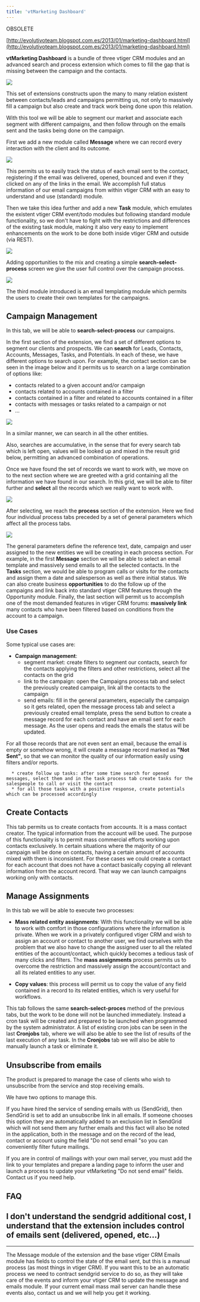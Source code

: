 ```yaml
---
title: 'vtMarketing Dashboard'
---
```


<div class="alert-danger">OBSOLETE</div>

[http://evolutivoteam.blogspot.com.es/2013/01/marketing-dashboard.html](http://evolutivoteam.blogspot.com.es/2013/01/marketing-dashboard.html)

**vtMarketing Dashboard** is a bundle of three vtiger CRM modules and an
advanced search and process extension which comes to fill the gap that
is missing between the campaign and the contacts.

![](emailmarketing.png?width=100%)

This set of extensions constructs upon the many to many relation
existent between contacts/leads and campaigns permitting us, not only to
massively fill a campaign but also create and track work being done upon
this relation.

With this tool we will be able to segment our market and associate each
segment with different campaigns, and then follow through on the emails
sent and the tasks being done on the campaign.

First we add a new module called **Message** where we can record every
interaction with the client and its outcome.

![](outcomes_of_email.png?width=100%)

This permits us to easily track the status of each email sent to the
contact, registering if the email was delivered, opened, bounced and
even if they clicked on any of the links in the email. We accomplish
full status information of our email campaigns from within vtiger CRM
with an easy to understand and use (standard) module.

Then we take this idea further and add a new **Task** module, which
emulates the existent vtiger CRM event/todo modules but following
standard module functionality, so we don't have to fight with the
restrictions and differences of the existing task module, making it also
very easy to implement enhancements on the work to be done both inside
vtiger CRM and outside (via REST).

![](creating_tasks_on_outcomes.png?width=100%)

Adding opportunities to the mix and creating a simple
**search-select-process** screen we give the user full control over the
campaign process.

![](potentials.png?width=100%)

The third module introduced is an email templating module which permits
the users to create their own templates for the campaigns.

Campaign Management
-------------------

In this tab, we will be able to **search-select-process** our campaigns.

In the first section of the extension, we find a set of different
options to segment our clients and prospects. We can **search** for
Leads, Contacts, Accounts, Messages, Tasks, and Potentials. In each of
these, we have different options to search upon. For example, the
contact section can be seen in the image below and it permits us to
search on a large combination of options like:

-   contacts related to a given account and/or campaign
-   contacts related to accounts contained in a filter
-   contacts contained in a filter and related to accounts contained in
    a filter
-   contacts with messages or tasks related to a campaign or not
-   ...

![](vtmkt_searchctos.png?width=100%)

In a similar manner, we can search in all the other entities.

Also, searches are accumulative, in the sense that for every search tab
which is left open, values will be looked up and mixed in the result
grid below, permitting an advanced combination of operations.

Once we have found the set of records we want to work with, we move on
to the next section where we are greeted with a grid containing all the
information we have found in our search. In this grid, we will be able
to filter further and **select** all the records which we really want to
work with.

![](vtmkt_selectctos.png?width=100%)

After selecting, we reach the **process** section of the extension. Here
we find four individual process tabs preceded by a set of general
parameters which affect all the process tabs.

![](vtmkt_processctos.png?width=100%)

The general parameters define the reference text, date, campaign and
user assigned to the new entities we will be creating in each process
section. For example, in the first **Message** section we will be able
to select an email template and massively send emails to all the
selected contacts. In the **Tasks** section, we would be able to program
calls or visits for the contacts and assign them a date and salesperson
as well as there initial status. We can also create business
**opportunities** to do the follow up of the campaigns and link back
into standard vtiger CRM features through the Opportunity module.
Finally, the last section will permit us to accomplish one of the most
demanded features in vtiger CRM forums: **massively link** many contacts
who have been filtered based on conditions from the account to a
campaign.

### Use Cases

Some typical use cases are:

-   **Campaign management**:
    -   segment market: create filters to segment our contacts, search
        for the contacts applying the filters and other restrictions,
        select all the contacts on the grid
    -   link to the campaign: open the Campaigns process tab and select
        the previously created campaign, link all the contacts to the
        campaign
    -   send emails: fill in the general parameters, especially the
        campaign so it gets related, open the message process tab and
        select a previously created email template, press the send
        button to create a message record for each contact and have an
        email sent for each message. As the user opens and reads the
        emails the status will be updated.

<div class="notices red"> For all those records that are
not even sent an email, because the email is empty or somehow wrong, it
will create a message record marked as <strong>"Not Sent"</strong>, so that we can
monitor the quality of our information easily using filters and/or
reports. </div>

      * create follow up tasks: after some time search for opened messages, select them and in the task process tab create tasks for the salespeople to call or visit the contact
      * for all those tasks with a positive response, create potentials which can be processed accordingly

Create Contacts
---------------

This tab permits us to create contacts from accounts. It is a mass
contact creator. The typical information from the account will be used.
The purpose of this functionality is to permit mass commercial efforts
working upon contacts exclusively. In certain situations where the
majority of our campaign will be done on contacts, having a certain
amount of accounts mixed with them is inconsistent. For these cases we
could create a contact for each account that does not have a contact
basically copying all relevant information from the account record. That
way we can launch campaigns working only with contacts.

Manage Assignments
------------------

In this tab we will be able to execute two processes:

-   **Mass related entity assignments**: With this functionality we will
    be able to work with comfort in those configurations where the
    information is private. When we work in a privately configured
    vtiger CRM and wish to assign an account or contact to another user,
    we find ourselves with the problem that we also have to change the
    assigned user to all the related entities of the account/contact,
    which quickly becomes a tedious task of many clicks and filters. The
    **mass assignments** process permits us to overcome the restriction
    and massively assign the account/contact and all its related
    entities to any user.

<!-- -->

-   **Copy values**: this process will permit us to copy the value of
    any field contained in a record to its related entities, which is
    very useful for workflows.

This tab follows the same **search-select-proces** method of the
previous tabs, but the work to be done will not be launched immediately.
Instead a cron task will be created and prepared to be launched when
programmed by the system administrator. A list of existing cron jobs can
be seen in the last **Cronjobs** tab, where we will also be able to see
the list of results of the last execution of any task. In the
**Cronjobs** tab we will also be able to manually launch a task or
eliminate it.

Unsubscribe from emails
-----------------------

The product is prepared to manage the case of clients who wish to
unsubscribe from the service and stop receiving emails.

We have two options to manage this.

If you have hired the service of sending emails with us (SendGrid), then
SendGrid is set to add an unsubscribe link in all emails. If someone
chooses this option they are automatically added to an exclusion list in
SendGrid which will not send them any further emails and this fact will
also be noted in the application, both in the message and on the record
of the lead, contact or account using the field "Do not send email "so
you can conveniently filter future mailings.

If you are in control of mailings with your own mail server, you must
add the link to your templates and prepare a landing page to inform the
user and launch a process to update your vtMarketing "Do not send email"
fields. Contact us if you need help.

FAQ
---

<div class="notices red">
<h2>I don't understand the sendgrid additional cost, I understand that
the extension includes control of emails sent (delivered, opened,
etc...)</h2>
<hr>

The Message module of the extension and the base vtiger CRM Emails
module has fields to control the state of the email sent, but this is a
manual process (as most things in vtiger CRM). If you want this to be an
automatic process we need to contract sendgrid service to do so, as they
will take care of the events and inform your vtiger CRM to update the
message and emails module. If your current email mass mail server can
handle these events also, contact us and we will help you get it
working. </div>
